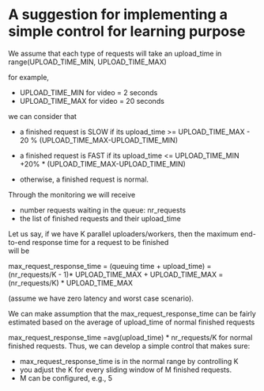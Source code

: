 # A suggestion for implementing a simple control for learning purpose
We assume that each type of requests will take an upload_time
in range(UPLOAD_TIME_MIN, UPLOAD_TIME_MAX)

for example,
- UPLOAD_TIME_MIN for video = 2 seconds
- UPLOAD_TIME_MAX for video = 20 seconds

we can consider that

- a finished request is SLOW if its
         upload_time >= UPLOAD_TIME_MAX - 20 % (UPLOAD_TIME_MAX-UPLOAD_TIME_MIN)

- a finished request is FAST if its
        upload_time <= UPLOAD_TIME_MIN +20% * (UPLOAD_TIME_MAX-UPLOAD_TIME_MIN)

- otherwise, a finished request is normal.

Through the monitoring we will receive

- number requests waiting in the queue: nr_requests
- the list of finished requests and their upload_time

Let us say, if we have K parallel uploaders/workers, then the maximum
end-to-end response time for a request to be finished  
will be

max_request_response_time = (queuing time + upload_time)
= (nr_requests/K  - 1)* UPLOAD_TIME_MAX + UPLOAD_TIME_MAX 
= (nr_requests/K) * UPLOAD_TIME_MAX


(assume we have zero latency and worst case scenario).

We can make assumption that the max_request_response_time can be fairly
estimated based on the average of upload_time of normal finished requests

max_request_response_time =avg(upload_time) * nr_requests/K
for  normal finished requests.
Thus, we can develop a simple control that makes sure:

- max_request_response_time is in the normal range by controlling K
- you adjust the K for every sliding window of  M finished requests.
- M can be configured, e.g., 5
